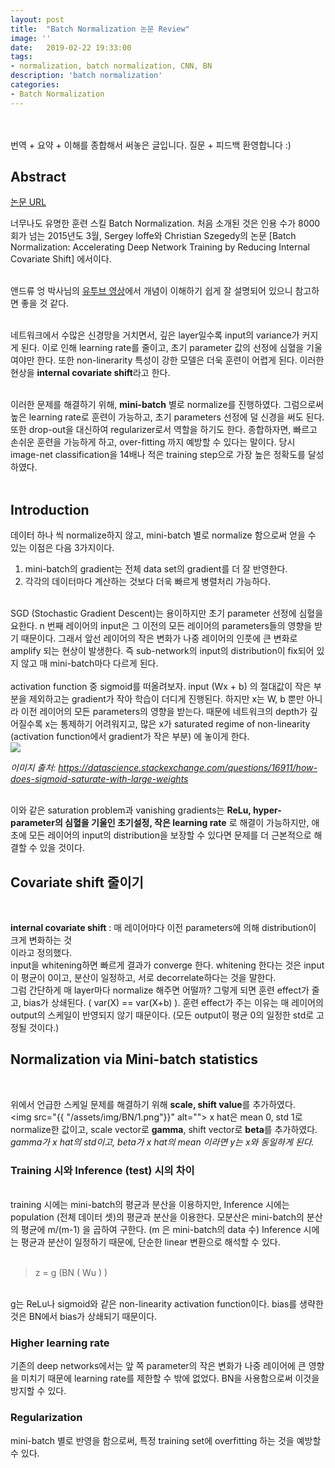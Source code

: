 ```yaml
---
layout: post
title:  "Batch Normalization 논문 Review"
image: ''
date:   2019-02-22 19:33:00
tags:
- normalization, batch normalization, CNN, BN
description: 'batch normalization'
categories:
- Batch Normalization
---
```


<br/><br/>
번역 + 요약 + 이해를 종합해서 써놓은 글입니다. 질문 + 피드백 환영합니다 :)

## Abstract


<p class="music-read"><a href="https://arxiv.org/abs/1502.03167">논문 URL</a></p>
너무나도 유명한 훈련 스킬 Batch Normalization. 처음 소개된 것은 인용 수가 8000회가 넘는 2015년도 3월, Sergey loffe와 Christian Szegedy의 논문 [Batch Normalization: Accelerating Deep Network Training by Reducing Internal Covariate Shift] 에서이다.
<br/><br/>

앤드류 엉 박사님의 <a href="https://www.youtube.com/watch?v=nUUqwaxLnWs">유투브 영상</a>에서 개념이 이해하기 쉽게 잘 설명되어 있으니 참고하면 좋을 것 같다.
<br/><br/>

네트워크에서 수많은 신경망을 거치면서, 깊은 layer일수록 input의 variance가 커지게 된다. 이로 인해 learning rate를 줄이고, 초기 parameter 값의 선정에 심혈을 기울여야만 한다. 또한 non-linerarity 특성이 강한 모델은 더욱 훈련이 어렵게 된다. 이러한 현상을 **internal covariate shift**라고 한다. 
<br/><br/>

이러한 문제를 해결하기 위해, **mini-batch** 별로 normalize를 진행하였다. 그럼으로써 높은 learning rate로 훈련이 가능하고, 초기 parameters 선정에 덜 신경을 써도 된다. 또한 drop-out을 대신하여 regularizer로서 역할을 하기도 한다. 종합하자면, 빠르고 손쉬운 훈련을 가능하게 하고, over-fitting 까지 예방할 수 있다는 말이다. 당시 image-net classification을 14배나 적은 training step으로 가장 높은 정확도를 달성하였다. 
<br/><br/>

## Introduction

데이터 하나 씩 normalize하지 않고, mini-batch 별로 normalize 함으로써 얻을 수 있는 이점은 다음 3가지이다.

1. mini-batch의 gradient는 전체 data set의 gradient를 더 잘 반영한다.<br/>
2. 각각의 데이터마다 계산하는 것보다 더욱 빠르게 병렬처리 가능하다.

<br/>
SGD (Stochastic Gradient Descent)는 용이하지만 초기 parameter 선정에 심혈을 요한다. n 번째 레이어의 input은 그 이전의 모든 레이어의 parameters들의 영향을 받기 때문이다. 그래서 앞선 레이어의 작은 변화가 나중 레이어의 인풋에 큰 변화로 amplify 되는 현상이 발생한다. 즉 sub-network의 input의 distribution이 fix되어 있지 않고 매 mini-batch마다 다르게 된다. 
<br/><br/>
activation function 중 sigmoid를 떠올려보자. input (Wx + b) 의 절대값이 작은 부분을 제외하고는 gradient가 작아 학습이 더디게 진행된다. 하지만 x는 W, b 뿐만 아니라 이전 레이어의 모든 parameters의 영향을 받는다. 때문에 네트워크의 depth가 깊어질수록 x는 통제하기 어려워지고, 많은 x가 saturated regime of non-linearity (activation function에서 gradient가 작은 부분) 에 놓이게 한다.<br/>
<img src="https://i.stack.imgur.com/voC4J.png"/><br/>

*이미지 출처: https://datascience.stackexchange.com/questions/16911/how-does-sigmoid-saturate-with-large-weights*
<br/><br/>

이와 같은 saturation problem과 vanishing gradients는 **ReLu, hyper-parameter의 심혈을 기울인 초기설정, 작은 learning rate** 로 해결이 가능하지만, 애초에 모든 레이어의 input의 distribution을 보장할 수 있다면 문제를 더 근본적으로 해결할 수 있을 것이다.
<br/>

## Covariate shift 줄이기
<br/>

**internal covariate shift** : 매 레이어마다 이전 parameters에 의해 distribution이 크게 변화하는 것<br/>
이라고 정의했다. 
<br/>
input을 whitening하면 빠르게 결과가 converge 한다. whitening 한다는 것은 input이 평균이 0이고, 분산이 일정하고, 서로 decorrelate하다는 것을 말한다.
<br/>
그럼 간단하게 매 layer마다 normalize 해주면 어떨까? 그렇게 되면 훈련 effect가 줄고, bias가 상쇄된다. ( var(X) == var(X+b) ). 훈련 effect가 주는 이유는 매 레이어의 output의 스케일이 반영되지 않기 때문이다. (모든 output이 평균 0의 일정한 std로 고정될 것이다.)

## Normalization via Mini-batch statistics
<br/>

위에서 언급한 스케일 문제를 해결하기 위해 **scale, shift value**를 추가하였다.
<br/>
<img src="{{ "/assets/img/BN/1.png"}}" alt="">
x hat은 mean 0, std 1로 normalize한 값이고, scale vector로 **gamma**, shift vector로 **beta**를 추가하였다. *gamma가 x hat의 std이고, beta가 x hat의 mean 이라면 y는 x와 동일하게 된다.*
<br/>

 ### Training 시와 Inference (test) 시의 차이
 <br/>
 training 시에는 mini-batch의 평균과 분산을 이용하지만, Inference 시에는 population (전체 데이터 셋)의 평균과 분산을 이용한다. 모분산은 mini-batch의 분산의 평균에 m/(m-1) 을 곱하여 구한다. (m 은 mini-batch의 data 수) Inference 시에는 평균과 분산이 일정하기 때문에, 단순한 linear 변환으로 해석할 수 있다. 
 <br/>
 <br/>

>  z = g (BN ( Wu ) )

<br/>
g는 ReLu나 sigmoid와 같은 non-linearity activation function이다. bias를 생략한 것은 BN에서 bias가 상쇄되기 때문이다.
<br/>

### Higher learning rate

기존의 deep networks에서는 앞 쪽 parameter의 작은 변화가 나중 레이어에 큰 영향을 미치기 때문에 learning rate를 제한할 수 밖에 없었다. BN을 사용함으로써 이것을 방지할 수 있다.

### Regularization

mini-batch 별로 반영을 함으로써, 특정 training set에 overfitting 하는 것을 예방할 수 있다.